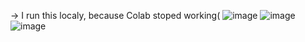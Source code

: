 -> I run this localy, because Colab stoped working(
![image](https://github.com/user-attachments/assets/8ef6d758-0ddf-4678-8d44-30b7335a9147)
![image](https://github.com/user-attachments/assets/4b8e0227-0a31-42af-bef5-528947aa6cf7)
![image](https://github.com/user-attachments/assets/f185dc2d-1e7f-477c-aee8-bb7d1e729468)
